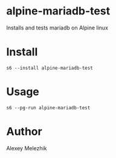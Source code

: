 # alpine-mariadb-test

Installs and tests mariadb on Alpine linux

# Install

    s6 --install alpine-mariadb-test

# Usage

    s6 --pg-run alpine-mariadb-test

# Author

Alexey Melezhik

